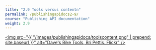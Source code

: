 ```yaml
---
title: "2.9 Tools versus contentn"
permalink: /publishingapidocs2-9/
course: "Publishing API documentation"
weight: 2.9
---
```


<a href="https://flic.kr/p/QMVMw"><img src="{{ "/images/publishingapidocs/toolscontent.png" | prepend: site.baseurl }}" alt="Dave's Bike Tools, Bri Pettis, Flickr" /></a>

